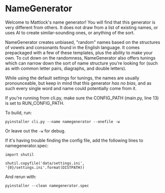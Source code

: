 # NameGenerator
Welcome to Mattlock's name generator! You will find that this generator is very different from others. It does not draw from a list of existing names, or uses AI to create similar-sounding ones, or anything of the sort.

NameGenerator creates unbiased, "random" names based on the structures of vowels and consonants found in the English language. It comes prepackaged with a few of these templates, plus the ability to make your own. To cut down on the randomness, NameGenerator also offers tunings which can narrow down the sort of name structure you're looking for (such as with common letter pairs, diagraphs, and double letters).

While using the default settings for tunings, the names are usually pronounceable, but keep in mind that this generator _has no bias_, and as such every single word and name could potentially come from it.

If you're running from cli.py, make sure the CONFIG_PATH (main.py, line 13) is set to RUN_CONFIG_PATH.

To build, run:

    pyinstaller cli.py --name namegenerator --onefile -w

Or leave out the `-w` for debug.

If it's having trouble finding the config file, add the following lines to namegenerator.spec:

    import shutil
    
    shutil.copyfile('data/settings.ini', '{0}/settings.ini'.format(DISTPATH))

And rerun with:

    pyinstaller --clean namegenerator.spec
